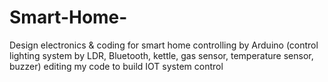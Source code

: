 # Smart-Home-
Design electronics &amp; coding for smart home controlling by Arduino (control lighting system by LDR, Bluetooth, kettle, gas sensor, temperature sensor, buzzer) editing my code to build IOT system control
